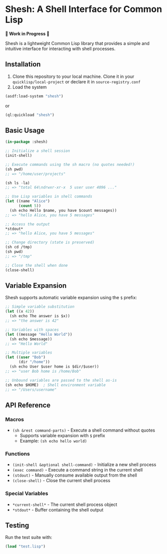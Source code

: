 # Shesh: A Shell Interface for Common Lisp

**🚧 Work in Progress 🚧**

Shesh is a lightweight Common Lisp library that provides a simple and intuitive interface for interacting with shell processes.

## Installation

1. Clone this repository to your local machine. Clone it in your `quicklisp/local-project` or declare it in `source-registry.conf`
2. Load the system

```lisp
(asdf:load-system "shesh")
```

or 

```lisp
(ql:quickload "shesh")
```

## Basic Usage

```lisp
(in-package :shesh)

;; Initialize a shell session
(init-shell)

;; Execute commands using the sh macro (no quotes needed!)
(sh pwd)
;; => "/home/user/projects"

(sh ls -la)
;; => "total 64\ndrwxr-xr-x  5 user user 4096 ..."

;; Use Lisp variables in shell commands
(let ((name "Alice")
      (count 5))
  (sh echo Hello $name, you have $count messages))
;; => "hello Alice, you have 5 messages"

;; Access the output
*stdout*
;; => "hello Alice, you have 5 messages"

;; Change directory (state is preserved)
(sh cd /tmp)
(sh pwd)
;; => "/tmp"

;; Close the shell when done
(close-shell)
```

## Variable Expansion

Shesh supports automatic variable expansion using the `$` prefix:

```lisp
;; Simple variable substitution
(let ((x 42))
  (sh echo The answer is $x))
;; => "the answer is 42"

;; Variables with spaces
(let ((message "Hello World"))
  (sh echo $message))
;; => "Hello World"

;; Multiple variables
(let ((user "Bob")
      (dir "/home"))
  (sh echo User $user home is $dir/$user))
;; => "user Bob home is /home/Bob"

;; Unbound variables are passed to the shell as-is
(sh echo $HOME)  ; Shell environment variable
;; => "/Users/username"
```

## API Reference

### Macros

- `(sh &rest command-parts)` - Execute a shell command without quotes
  - Supports variable expansion with `$` prefix
  - Example: `(sh echo hello world)`

### Functions

- `(init-shell &optional shell-command)` - Initialize a new shell process
- `(exec command)` - Execute a command string in the current shell
- `(stdout)` - Manually consume available output from the shell
- `(close-shell)` - Close the current shell process

### Special Variables

- `*current-shell*` - The current shell process object
- `*stdout*` - Buffer containing the shell output


## Testing

Run the test suite with:

```lisp
(load "test.lisp")
